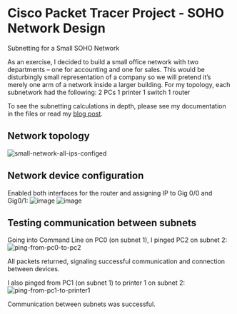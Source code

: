 # Cisco Packet Tracer Project - SOHO Network Design
Subnetting for a Small SOHO Network

As an exercise, I decided to build a small office network with two departments – one for accounting and one for sales. This would be disturbingly small representation of a company so we will pretend it’s merely one arm of a network inside a larger building. For my topology, each subnetwork had the following:
2 PCs
1 printer
1 switch
1 router

To see the subnetting calculations in depth, please see my documentation in the files or read my [blog post](https://pattychungcouk.wordpress.com/2023/10/29/subnetting-a-small-office-network-in-cisco-packet-tracer/).

## Network topology
![small-network-all-ips-configed](https://github.com/pattytechuk/CPT-Small-SOHO-Network/assets/167561785/51734a46-9b7a-4a2d-bde4-fb6976866b9c)

## Network device configuration

Enabled both interfaces for the router and assigning IP to Gig 0/0 and Gig0/1:
![image](https://github.com/pattytechuk/CPT-Small-SOHO-Network/assets/167561785/4a5acd7a-17eb-4dc6-b824-91023ed32944)
![image](https://github.com/pattytechuk/CPT-Small-SOHO-Network/assets/167561785/4ca3388d-58e4-4325-b58b-ed7c24158c69)

## Testing communication between subnets
Going into Command Line on PC0 (on subnet 1), I pinged PC2 on subnet 2:
![ping-from-pc0-to-pc2](https://github.com/pattytechuk/CPT-Small-SOHO-Network/assets/167561785/a2a226fc-a1db-4e19-94b2-6fccfdc5ff92)

All packets returned, signaling successful communication and connection between devices.

I also pinged from PC1 (on subnet 1) to printer 1 on subnet 2:
![ping-from-pc1-to-printer1](https://github.com/pattytechuk/CPT-Small-SOHO-Network/assets/167561785/3bc01ec8-4f8b-48c6-8775-517058b252e4)

Communication between subnets was successful.
